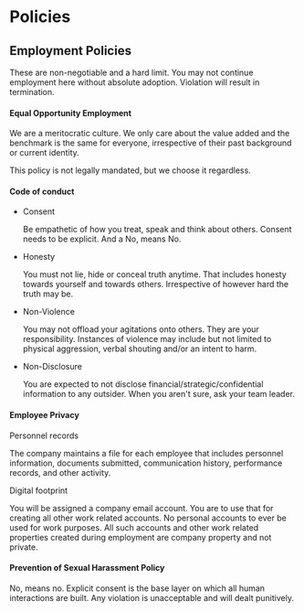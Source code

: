 # Policies

## Employment Policies

These are non-negotiable and a hard limit. You may not continue employment here without absolute adoption. Violation will result in termination.

#### Equal Opportunity Employment

We are a meritocratic culture. We only care about the value added and the benchmark is the same for everyone, irrespective of their past background or current identity.

This policy is not legally mandated, but we choose it regardless.

#### Code of conduct

* Consent

  Be empathetic of how you treat, speak and think about others. Consent needs to be explicit. And a No, means No.

* Honesty

  You must not lie, hide or conceal truth anytime. That includes honesty towards yourself and towards others. Irrespective of however hard the truth may be.

* Non-Violence

  You may not offload your agitations onto others. They are your responsibility. Instances of violence may include but not limited to physical aggression, verbal shouting and/or an intent to harm.

* Non-Disclosure

  You are expected to not disclose financial/strategic/confidential information to any outsider. When you aren't sure, ask your team leader.

#### Employee Privacy

Personnel records

The company maintains a file for each employee that includes personnel information, documents submitted, communication history, performance records, and other activity.

Digital footprint

You will be assigned a company email account. You are to use that for creating all other work related accounts. No personal accounts to ever be used for work purposes. All such accounts and other work related properties created during employment are company property and not private.

#### Prevention of Sexual Harassment Policy

No, means no. Explicit consent is the base layer on which all human interactions are built. Any violation is unacceptable and will dealt punitively.

